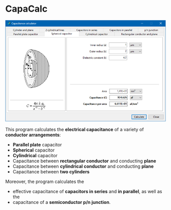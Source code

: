 # CapaCalc

![screenshot](images/screenshot.png)

This program calculates the **electrical capacitance** of a variety of **conductor arrangements**:

* **Parallel plate** capacitor
* **Spherical** capacitor
* **Cylindrical** capacitor
* Capacitance between **rectangular conductor** and conducting **plane**
* Capacitance between **cylindrical conductor** and conducting **plane**
* Capacitance between **two cylinders**

Moreover, the program calculates the 
* effective capacitance of **capacitors in series** and **in parallel**, as well as the 
* capacitance of a **semiconductor p/n junction**.
